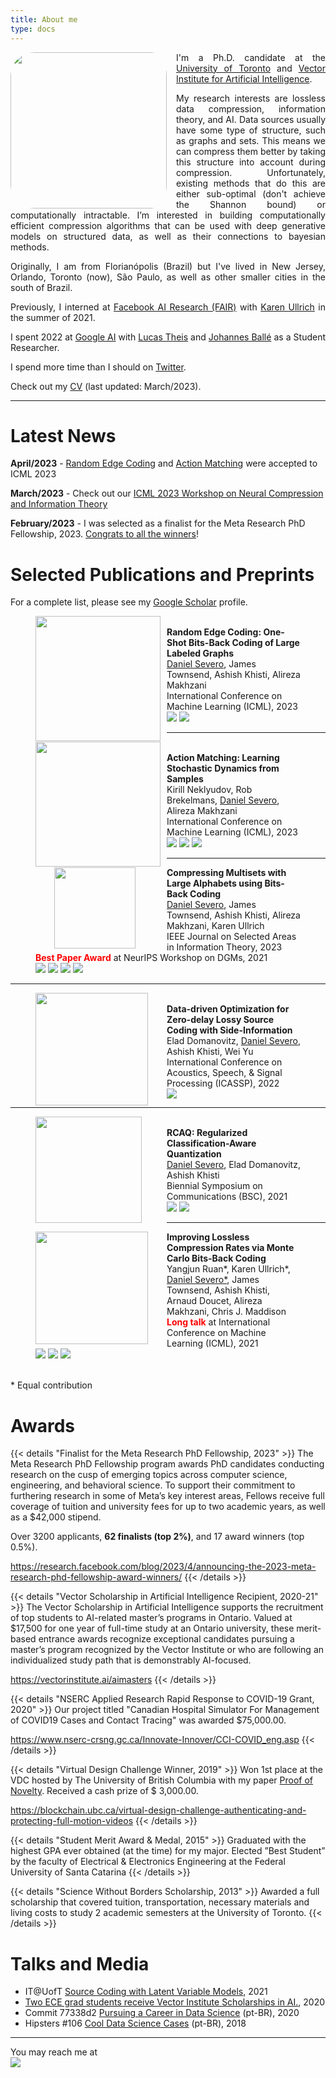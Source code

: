 ```yaml
---
title: About me
type: docs
---
```

<img src="https://pt.gravatar.com/userimage/15577563/38e9687aa5f0ef079938dd6aba330805.png?size=300" style="border-radius: 15%; float: left; padding-right: 15px" width="250">
<div style="text-align: justify">
I'm a Ph.D. candidate at the <a href="https://www.ece.utoronto.ca/">University of Toronto</a> and <a href="https://vectorinstitute.ai/">Vector Institute for Artificial Intelligence</a>. 

My research interests are lossless data compression, information theory, and AI. Data sources usually have some type of structure, such as graphs and sets. This means we can compress them better by taking this structure into account during compression. Unfortunately, existing methods that do this are either sub-optimal (don't achieve the Shannon bound) or computationally intractable. I’m interested in building computationally efficient compression algorithms that can be used with deep generative models on structured data, as well as their connections to bayesian methods.

Originally, I am from Florianópolis (Brazil) but I've lived in New Jersey, Orlando, Toronto (now), São Paulo, as well as other smaller cities in the south of Brazil.

Previously, I interned at [Facebook AI Research (FAIR)](https://ai.facebook.com/) with [Karen Ullrich](https://karenullrich.info/) in the summer of 2021.

I spent 2022 at [Google AI](https://ai.google/) with [Lucas Theis](http://theis.io/) and [Johannes Ballé](https://balle.io/) as a Student Researcher.

I spend more time than I should on [Twitter](https://twitter.com/_dsevero).

Check out my [CV](https://dsevero.com/cv.pdf) (last updated: March/2023).
</div>

---

# Latest News
**April/2023** - [Random Edge Coding](https://arxiv.org/abs/2305.09705) and [Action Matching](https://arxiv.org/abs/2210.06662) were accepted to ICML 2023

**March/2023** - Check out our [ICML 2023 Workshop on Neural Compression and Information Theory](https://neuralcompression.github.io/workshop23)

**February/2023** - I was selected as a finalist for the Meta Research PhD Fellowship, 2023. [Congrats to all the winners](https://research.facebook.com/blog/2023/4/announcing-the-2023-meta-research-phd-fellowship-award-winners/)!

# Selected Publications and Preprints
For a complete list, please see my [Google Scholar](https://scholar.google.com/citations?user=5bQjLz4AAAAJ&hl=en) profile.

<figure>
  <img src="rec.svg" style="float: left; margin-right: 10px; width: 200px;">
  <figcaption>
    <br>
    <b>Random Edge Coding: One-Shot Bits-Back Coding of Large Labeled Graphs</b><br>
    <u>Daniel Severo</u>, James Townsend, Ashish Khisti, Alireza Makhzani<br>
    International Conference on Machine Learning (ICML), 2023 <br>
    <a href="https://arxiv.org/abs/2305.09705"><img src="https://img.shields.io/badge/arXiv-b31b1b.svg?style=flat"></a>
    <a href="https://github.com/dsevero/Random-Edge-Coding"><img src="https://img.shields.io/badge/code-grey.svg?logo=github&style=flat"></a>
    <br>
  </figcaption>
</figure>

---
<figure>
  <img src="am-thumbnail.png" style="float: left; margin-right: 10px; width: 200px;">
  <figcaption>
    <br>
    <b>Action Matching: Learning Stochastic Dynamics from Samples</b><br>
    Kirill Neklyudov, Rob Brekelmans, <u>Daniel Severo</u>, Alireza Makhzani<br>
    International Conference on Machine Learning (ICML), 2023 <br>
    <a href="https://arxiv.org/abs/2210.06662"><img src="https://img.shields.io/badge/arXiv-b31b1b.svg?style=flat"></a>
    <a href="https://github.com/necludov/jam"><img src="https://img.shields.io/badge/code-grey.svg?logo=github&style=flat"></a>
    <a href="https://www.youtube.com/watch?v=35uEI5ryDRQ"><img src="https://img.shields.io/badge/video-0A75AD.svg?logo=youtube&style=flat"></a>
    <br>
  </figcaption>
</figure>

---
<figure>
  <img src="bbms-thumbnail-pop.png" style="float: left; margin-left: 30px; margin-right: 50px; width: 130px;">
  <figcaption>
    <b>Compressing Multisets with Large Alphabets using Bits-Back Coding</b><br>
    <u>Daniel Severo</u>, James Townsend, Ashish Khisti, Alireza Makhzani, Karen Ullrich<br>
    IEEE Journal on Selected Areas in Information Theory, 2023<br>
    <span style="color:red"><b>Best Paper Award</b></span> at NeurIPS Workshop on DGMs, 2021<br>
    <a href="https://arxiv.org/abs/2107.09202"><img src="https://img.shields.io/badge/arXiv-b31b1b.svg?style=flat"></a>
    <a href="https://github.com/facebookresearch/multiset-compression"><img src="https://img.shields.io/badge/code-grey.svg?logo=github&style=flat"></a>
    <a href="https://youtube.com/watch?v=Gwf9_t-JjsQ"><img src="https://img.shields.io/badge/video-0A75AD.svg?logo=youtube&style=flat"></a>
    <a href="https://dsevero.com/severo-townsend-dcc22-multisets.pdf"><img src="https://img.shields.io/badge/slides-065535.svg?logo=latex&style=flat"></a>
    <br>
  </figcaption>
</figure>

---
<figure>
  <img src="wyner-thumbnail-2.png" style="float: left; margin-right: 30px; width: 180px;">
  <figcaption>
    <br>
    <b>Data-driven Optimization for Zero-delay Lossy Source Coding with Side-Information</b><br>
    Elad Domanovitz, <u>Daniel Severo</u>, Ashish Khisti, Wei Yu<br>
    International Conference on Acoustics, Speech, & Signal Processing (ICASSP), 2022<br>
    <a href="https://ieeexplore.ieee.org/document/9747823"><img src="https://img.shields.io/badge/IEEE-blue.svg?style=flat"></a>
    <br>
  </figcaption>
</figure>

---
<figure>
  <img src="rcaq-thumbnail-2.png" style="float: left; margin-right: 40px; width: 170px;">
  <figcaption>
    <br>
    <b>RCAQ: Regularized Classification-Aware Quantization</b><br>
    <u>Daniel Severo</u>, Elad Domanovitz, Ashish Khisti<br>
    Biennial Symposium on Communications (BSC), 2021<br>
    <a href="https://arxiv.org/abs/2107.09716"><img src="https://img.shields.io/badge/arXiv-b31b1b.svg?style=flat"></a>
    <a href="https://github.com/dsevero/rcaq"><img src="https://img.shields.io/badge/code-grey.svg?logo=github&style=flat"></a>
    <br>
  </figcaption>
</figure>

---
<figure>
  <img src="mcbits-thumbnail-2.png" style="float: left; margin-right: 30px; width: 180px;">
  <figcaption>
    <b>Improving Lossless Compression Rates via Monte Carlo Bits-Back Coding</b><br>
    Yangjun Ruan*, Karen Ullrich*, <u>Daniel Severo*</u>, James Townsend, Ashish Khisti, Arnaud Doucet, Alireza Makhzani, Chris J. Maddison<br>
    <span style="color:red"><b>Long talk</b></span> at International Conference on Machine Learning (ICML), 2021<br>
    <a href="https://arxiv.org/abs/2102.11086"><img src="https://img.shields.io/badge/arXiv-b31b1b.svg?style=flat"></a>
    <a href="https://github.com/ryoungj/mcbits"><img src="https://img.shields.io/badge/code-grey.svg?logo=github&style=flat"></a>
    <a href="https://slideslive.com/38958684/improving-lossless-compression-rates-via-monte-carlo-bitsback-coding?ref=speaker-25566-latest&locale=e"><img src="https://img.shields.io/badge/video-0A75AD.svg?logo=slides&style=flat"></a>
    <br>
  </figcaption>
</figure>

\
\* Equal contribution

# Awards
{{< details "Finalist for the Meta Research PhD Fellowship, 2023" >}}
The Meta Research PhD Fellowship program awards PhD candidates conducting research on the cusp of emerging topics across computer science, engineering, and behavioral science. To support their commitment to furthering research in some of Meta’s key interest areas, Fellows receive full coverage of tuition and university fees for up to two academic years, as well as a $42,000 stipend.

Over 3200 applicants, **62 finalists (top 2%)**, and 17 award winners (top 0.5%).

https://research.facebook.com/blog/2023/4/announcing-the-2023-meta-research-phd-fellowship-award-winners/
{{< /details >}}

{{< details "Vector Scholarship in Artificial Intelligence Recipient, 2020-21" >}}
The Vector Scholarship in Artificial Intelligence supports the recruitment of top students to AI-related master’s programs in Ontario. Valued at $17,500 for one year of full-time study at an Ontario university, these merit-based entrance awards recognize exceptional candidates pursuing a master’s program recognized by the Vector Institute or who are following an individualized study path that is demonstrably AI-focused.

https://vectorinstitute.ai/aimasters
{{< /details >}}

{{< details "NSERC Applied Research Rapid Response to COVID-19 Grant, 2020" >}}
Our project titled "Canadian Hospital Simulator For Management of COVID19 Cases and Contact Tracing" was awarded \$75,000.00.

https://www.nserc-crsng.gc.ca/Innovate-Innover/CCI-COVID_eng.asp
{{< /details >}}

{{< details "Virtual Design Challenge Winner, 2019" >}}
Won 1st place at the VDC hosted by The University of British Columbia with my paper [Proof of Novelty](https://doi.org/10.6084/m9.figshare.10324883.v1). Received a cash prize of $ 3,000.00.

https://blockchain.ubc.ca/virtual-design-challenge-authenticating-and-protecting-full-motion-videos
{{< /details >}}

{{< details "Student Merit Award & Medal, 2015" >}}
Graduated with the highest GPA ever obtained (at the time) for my major. Elected ”Best Student” by the faculty of Electrical & Electronics Engineering at the Federal University of Santa Catarina
{{< /details >}}

{{< details "Science Without Borders Scholarship, 2013" >}}
Awarded a full scholarship that covered tuition, transportation, necessary materials and living costs to study 2 academic semesters at the University of Toronto.
{{< /details >}}

# Talks and Media
- IT@UofT [Source Coding with Latent Variable Models](https://itatuoft.wordpress.com/2021/05/05/source-coding-with-latent-variable-models/), 2021
- [Two ECE grad students receive Vector Institute Scholarships in AI.](https://www.ece.utoronto.ca/news/two-ece-grad-students-receive-vector-institute-scholarships-in-ai/), 2020
- Commit 77338d2 [Pursuing a Career in Data Science](https://anchor.fm/codenationdev/episodes/77338d2---Seguindo-carreira-em-Data-Science-eal947) (pt-BR), 2020
- Hipsters \#106 [Cool Data Science Cases](https://hipsters.tech/casos-bacanas-de-data-science-hipsters-106/) (pt-BR), 2018
---

You may reach me at <img src="email.png" style="display: block; max-width: 350px; width: auto; height: auto">
</img>
